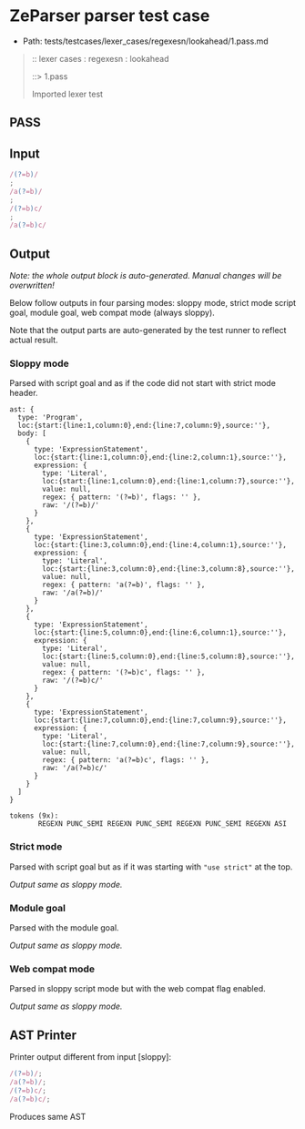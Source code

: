 # ZeParser parser test case

- Path: tests/testcases/lexer_cases/regexesn/lookahead/1.pass.md

> :: lexer cases : regexesn : lookahead
>
> ::> 1.pass
>
> Imported lexer test

## PASS

## Input

`````js
/(?=b)/
;
/a(?=b)/
;
/(?=b)c/
;
/a(?=b)c/
`````

## Output

_Note: the whole output block is auto-generated. Manual changes will be overwritten!_

Below follow outputs in four parsing modes: sloppy mode, strict mode script goal, module goal, web compat mode (always sloppy).

Note that the output parts are auto-generated by the test runner to reflect actual result.

### Sloppy mode

Parsed with script goal and as if the code did not start with strict mode header.

`````
ast: {
  type: 'Program',
  loc:{start:{line:1,column:0},end:{line:7,column:9},source:''},
  body: [
    {
      type: 'ExpressionStatement',
      loc:{start:{line:1,column:0},end:{line:2,column:1},source:''},
      expression: {
        type: 'Literal',
        loc:{start:{line:1,column:0},end:{line:1,column:7},source:''},
        value: null,
        regex: { pattern: '(?=b)', flags: '' },
        raw: '/(?=b)/'
      }
    },
    {
      type: 'ExpressionStatement',
      loc:{start:{line:3,column:0},end:{line:4,column:1},source:''},
      expression: {
        type: 'Literal',
        loc:{start:{line:3,column:0},end:{line:3,column:8},source:''},
        value: null,
        regex: { pattern: 'a(?=b)', flags: '' },
        raw: '/a(?=b)/'
      }
    },
    {
      type: 'ExpressionStatement',
      loc:{start:{line:5,column:0},end:{line:6,column:1},source:''},
      expression: {
        type: 'Literal',
        loc:{start:{line:5,column:0},end:{line:5,column:8},source:''},
        value: null,
        regex: { pattern: '(?=b)c', flags: '' },
        raw: '/(?=b)c/'
      }
    },
    {
      type: 'ExpressionStatement',
      loc:{start:{line:7,column:0},end:{line:7,column:9},source:''},
      expression: {
        type: 'Literal',
        loc:{start:{line:7,column:0},end:{line:7,column:9},source:''},
        value: null,
        regex: { pattern: 'a(?=b)c', flags: '' },
        raw: '/a(?=b)c/'
      }
    }
  ]
}

tokens (9x):
       REGEXN PUNC_SEMI REGEXN PUNC_SEMI REGEXN PUNC_SEMI REGEXN ASI
`````

### Strict mode

Parsed with script goal but as if it was starting with `"use strict"` at the top.

_Output same as sloppy mode._

### Module goal

Parsed with the module goal.

_Output same as sloppy mode._

### Web compat mode

Parsed in sloppy script mode but with the web compat flag enabled.

_Output same as sloppy mode._

## AST Printer

Printer output different from input [sloppy]:

````js
/(?=b)/;
/a(?=b)/;
/(?=b)c/;
/a(?=b)c/;
````

Produces same AST
